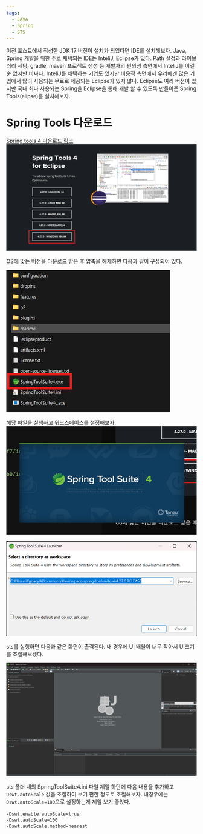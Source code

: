 ```yaml
---
tags:
  - JAVA
  - Spring
  - STS
---
```

이전 포스트에서 작성한 JDK 17 버전이 설치가 되었다면 IDE를 설치해보자. Java, Spring 개발을 위한 주로 채택되는 IDE는 InteliJ, Eclipse가 있다. Path 설정과 라이브러리 세팅, gradle, maven 프로젝트 생성 등 개발자의 편의성 측면에서 InteliJ를 이길 순 없지만 비싸다. InteliJ를 채택하는 기업도 있지만 비용적 측면에서 우리에겐 많은 기업에서 많이 사용되는 무료로 제공되는 Eclipse가 있지 않나. Eclipse도 여러 버전이 있지만 국내 최다 사용되는 Spring을 Eclipse을 통해 개발 할 수 있도록 만들어준 Spring Tools(elipse)를 설치해보자.

# Spring Tools 다운로드
[Spring tools 4 다운로드 링크](https://spring.io/tools)
![](image_1.png)

OS에 맞는 버전을 다운로드 받은 후 압축을 해제하면 다음과 같이 구성되어 있다.

![](image_2.png)

해당 파일을 실행하고 워크스페이스를 설정해보자.
![](image_3.png)

![](image_4.png)

sts를 실행하면 다음과 같은 화면이 출력된다. 내 경우에 UI 배율이 너무 작아서 UI크기를 조절해보겠다.

![](image_5.png)

sts 폴더 내의 SpringToolSuite4.ini 파일 제일 하단에 다음 내용을 추가하고 ``Dswt.autoScale`` 값을 조절하여 보기 편한 정도로 조절해보자. 내경우에는 ``Dswt.autoScale=180``으로 설정하는게 제일 보기 좋았다.
```
-Dswt.enable.autoScale=true
-Dswt.autoScale=100
-Dswt.autoScale.method=nearest
```
